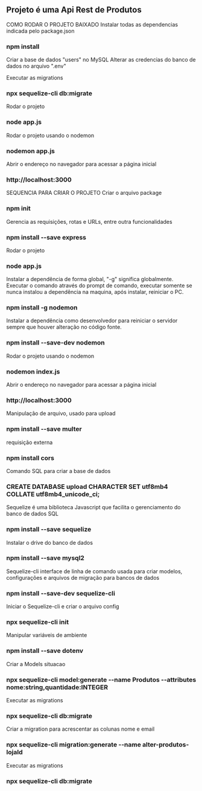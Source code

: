 ## Projeto é uma Api Rest de Produtos


COMO RODAR O PROJETO BAIXADO
Instalar todas as dependencias indicada pelo package.json
### npm install

Criar a base de dados "users" no MySQL
Alterar as credencias do banco de dados no arquivo ".env"

Executar as migrations
### npx sequelize-cli db:migrate

Rodar o projeto
### node app.js

Rodar o projeto usando o nodemon
### nodemon app.js

Abrir o endereço no navegador para acessar a página inicial
### http://localhost:3000


SEQUENCIA PARA CRIAR O PROJETO
Criar o arquivo package
### npm init

Gerencia as requisições, rotas e URLs, entre outra funcionalidades
### npm install --save express

Rodar o projeto
### node app.js

Instalar a dependência de forma global, "-g" significa globalmente. Executar o comando através do prompt de comando, executar somente se nunca instalou a dependência na maquina, após instalar, reiniciar o PC.
### npm install -g nodemon

Instalar a dependência como desenvolvedor para reiniciar o servidor sempre que houver alteração no código fonte.
### npm install --save-dev nodemon

Rodar o projeto usando o nodemon
### nodemon index.js

Abrir o endereço no navegador para acessar a página inicial
### http://localhost:3000

Manipulação de arquivo, usado para upload
### npm install --save multer

requisição externa
### npm install cors


Comando SQL para criar a base de dados
### CREATE DATABASE upload CHARACTER SET utf8mb4 COLLATE utf8mb4_unicode_ci;

Sequelize é uma biblioteca Javascript que facilita o gerenciamento do banco de dados SQL
### npm install --save sequelize

Instalar o drive do banco de dados
### npm install --save mysql2

Sequelize-cli interface de linha de comando usada para criar modelos, configurações e arquivos de migração para bancos de dados
### npm install --save-dev sequelize-cli

Iniciar o Sequelize-cli e criar o arquivo config
### npx sequelize-cli init

Manipular variáveis de ambiente
### npm install --save dotenv

Criar a Models situacao
### npx sequelize-cli model:generate --name Produtos --attributes nome:string,quantidade:INTEGER

Executar as migrations
### npx sequelize-cli db:migrate

Criar a migration para acrescentar as colunas nome e email
### npx sequelize-cli migration:generate --name alter-produtos-lojaId

Executar as migrations
### npx sequelize-cli db:migrate


